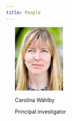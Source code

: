 ```yaml
---
title: People
---
```


<ul style="list-style-type:none">
	<!-- <li>
		<a href="https://katalog.uu.se/profile/?id=N96-5999"><img src="/assets/people_im/Carolina.png"/></a>
		<p class="name">Carolina W&auml;hlby.</p>
		<p class="position">Principal investigator</p>
	</li> -->
    <li>
        <a href="https://katalog.uu.se/profile/?id=N96-5999"><img src="/assets/people_im/Carolina.png" width="130" height="170"/></a>
        <p class="authors">Carolina W&auml;hlby</p>
        <p class="title">Principal investigator</p>
	</li>
</ul>
